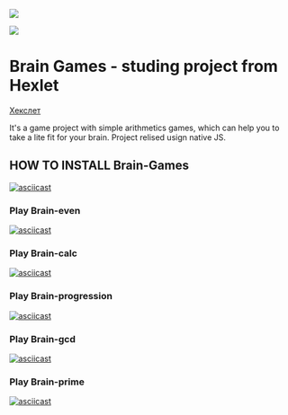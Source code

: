 <a href="https://codeclimate.com/github/FunnyDrew/project-lvl1-s462/maintainability"><img src="https://api.codeclimate.com/v1/badges/f87db514e3f199c3ef47/maintainability" /></a>

<a href="https://travis-ci.com/FunnyDrew/project-lvl1-s462"><img
src="https://travis-ci.com/FunnyDrew/project-lvl1-s462.svg?branch=master" /></a>

# Brain Games - studing project from Hexlet
[Хекслет](https://hexlet.io)

It's a game project with simple arithmetics games,
which can help you to take a lite fit for your brain.
Project relised usign native JS.

## HOW TO INSTALL Brain-Games
[![asciicast](https://asciinema.org/a/8VZkLZrTRK6slriSnp79Asy36.svg)](https://asciinema.org/a/8VZkLZrTRK6slriSnp79Asy36)

### Play Brain-even
[![asciicast](https://asciinema.org/a/yhyO25hbr0mY7kpOs39ZtsP7p.svg)](https://asciinema.org/a/yhyO25hbr0mY7kpOs39ZtsP7p)

### Play Brain-calc
[![asciicast](https://asciinema.org/a/3muE3d5zFAyBC88TyksW8yw3P.svg)](https://asciinema.org/a/3muE3d5zFAyBC88TyksW8yw3P)

### Play Brain-progression
[![asciicast](https://asciinema.org/a/Uh2NazHEp49kz9wNiEWG08cRD.svg)](https://asciinema.org/a/Uh2NazHEp49kz9wNiEWG08cRD)

### Play Brain-gcd
[![asciicast](https://asciinema.org/a/LspbBw4hZgEzRLXJaaSkc3jNE.svg)](https://asciinema.org/a/LspbBw4hZgEzRLXJaaSkc3jNE)

### Play Brain-prime
[![asciicast](https://asciinema.org/a/vH0wlTn0M4rHfn0368QYj9odd.svg)](https://asciinema.org/a/vH0wlTn0M4rHfn0368QYj9odd)